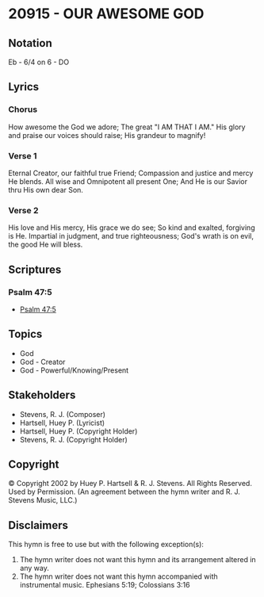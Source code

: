 # 20915 - OUR AWESOME GOD

## Notation

Eb - 6/4 on 6 - DO

## Lyrics

### Chorus

How awesome the God we adore; The great "I AM THAT I AM."  His glory and praise our voices should raise; His grandeur to magnify!

### Verse 1

Eternal Creator, our faithful true Friend; Compassion and justice and mercy He blends. All wise and Omnipotent all  present One; And He is our Savior thru His own dear Son. 

### Verse 2

His love and His mercy, His grace we do see; So kind and exalted, forgiving is He. Impartial in judgment, and true righteousness; God's wrath is on evil, the good He will bless. 


## Scriptures

### Psalm 47:5

- [Psalm 47:5](https://www.biblegateway.com/passage/?search=Psalm%2047%3A5)


## Topics

- God
- God - Creator
- God - Powerful/Knowing/Present

## Stakeholders

- Stevens, R. J. (Composer)
- Hartsell, Huey P. (Lyricist)
- Hartsell, Huey P. (Copyright Holder)
- Stevens, R. J. (Copyright Holder)

## Copyright

© Copyright 2002 by Huey P. Hartsell & R. J. Stevens. All Rights Reserved. Used by Permission.
(An agreement between the hymn writer and R. J. Stevens Music, LLC.)

## Disclaimers

This hymn is free to use but with the following exception(s):
1. The hymn writer does not want this hymn and its arrangement altered in any way.
2. The hymn writer does not want this hymn accompanied with instrumental music.
Ephesians 5:19; Colossians 3:16

